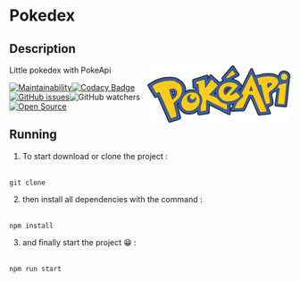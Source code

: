 # Pokedex

## Description 

Little pokedex with PokeApi <img align="right" src="static/api.png">


[![Maintainability](https://api.codeclimate.com/v1/badges/676dfbc7463b932e5689/maintainability)](https://codeclimate.com/github/yohann-kevin/myPokedex/maintainability)[![Codacy Badge](https://app.codacy.com/project/badge/Grade/537089a651384dbf9e792f621c2f5146)](https://www.codacy.com/manual/yohann-kevin/myPokedex?utm_source=github.com&amp;utm_medium=referral&amp;utm_content=yohann-kevin/myPokedex&amp;utm_campaign=Badge_Grade)[![GitHub issues](https://img.shields.io/github/issues/yohann-kevin/myPokedex?style=plastic)](https://github.com/yohann-kevin/myPokedex/issues)![GitHub watchers](https://img.shields.io/github/watchers/yohann-kevin/myPokedex?color=blue&label=watchers&logoColor=black&style=flat-square)[![Open Source](https://badges.frapsoft.com/os/v1/open-source.svg?v=103)](https://opensource.org/)


## Running 

1) To start download or clone the project :

```

git clone

```

2) then install all dependencies with the command :

```

npm install

```

3) and finally start the project 😁 :

```

npm run start

```
